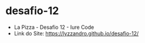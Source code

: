 # desafio-12
- La Pizza - Desafio 12 - Iure Code
- Link do Site: https://lyzzandro.github.io/desafio-12/
